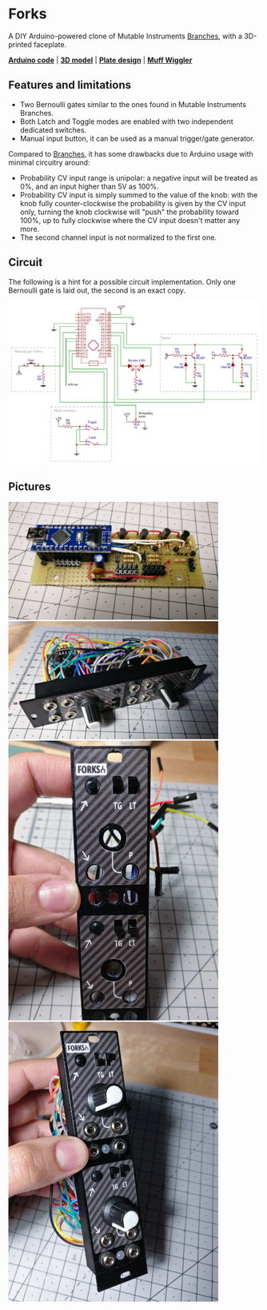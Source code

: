 Forks
=====

A DIY Arduino-powered clone of Mutable Instruments [Branches][5], with a 3D-printed faceplate.

**[Arduino code][1]** | **[3D model][2]** | **[Plate design][3]** | **[Muff Wiggler][4]**

[1]: forks.ino
[2]: plate.stl
[3]: plate.svg
[4]: https://www.muffwiggler.com/forum/viewtopic.php?t=216665
[5]: https://mutable-instruments.net/modules/branches/

Features and limitations
------------------------

- Two Bernoulli gates similar to the ones found in Mutable Instruments Branches.
- Both Latch and Toggle modes are enabled with two independent dedicated switches.
- Manual input button, it can be used as a manual trigger/gate generator.

Compared to [Branches][5], it has some drawbacks due to Arduino usage with minimal circuitry around:

- Probability CV input range is unipolar: a negative input will be treated as 0%, and an input higher than 5V as 100%.
- Probability CV input is simply summed to the value of the knob: with the knob fully counter-clockwise the probability is given by the CV input only, turning the knob clockwise will "push" the probability toward 100%, up to fully clockwise where the CV input doesn't matter any more.
- The second channel input is not normalized to the first one.

Circuit
-------

The following is a hint for a possible circuit implementation. Only one Bernoulli gate is laid out, the second is an exact copy.

![](schematic.png)

Pictures
--------

<img src="pictures/IMG_20190120_210330.jpg" width="420"> <img src="pictures/IMG_20190427_112937.jpg" width="420"> <img src="pictures/IMG_20190426_182714.jpg" width="420"> <img src="pictures/IMG_20190427_113603.jpg" width="420">